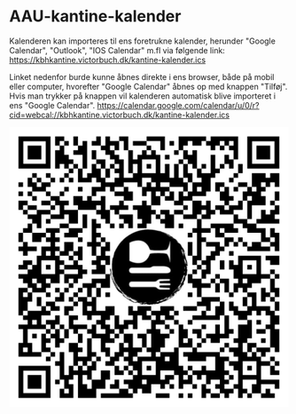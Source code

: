 # AAU-kantine-kalender


Kalenderen kan importeres til ens foretrukne kalender, herunder "Google Calendar", "Outlook", "IOS Calendar" m.fl via følgende link:
https://kbhkantine.victorbuch.dk/kantine-kalender.ics

Linket nedenfor burde kunne åbnes direkte i ens browser, både på mobil eller computer, hvorefter "Google Calendar" åbnes op med knappen "Tilføj". Hvis man trykker på knappen vil kalenderen automatisk blive importeret i ens "Google Calendar".
https://calendar.google.com/calendar/u/0/r?cid=webcal://kbhkantine.victorbuch.dk/kantine-kalender.ics

!["qr-code for google calendar"](./qr-code.png)
